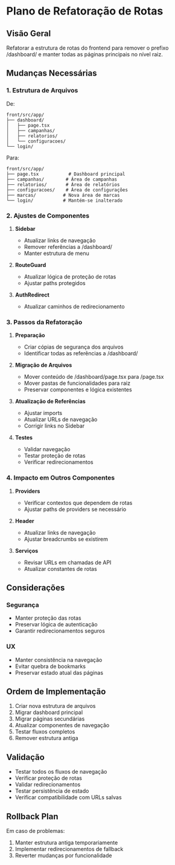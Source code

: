 # Plano de Refatoração de Rotas

## Visão Geral

Refatorar a estrutura de rotas do frontend para remover o prefixo /dashboard/ e manter todas as páginas principais no nível raiz.

## Mudanças Necessárias

### 1. Estrutura de Arquivos

De:
```
front/src/app/
├── dashboard/
│   ├── page.tsx
│   ├── campanhas/
│   ├── relatorios/
│   └── configuracoes/
└── login/
```

Para:
```
front/src/app/
├── page.tsx           # Dashboard principal
├── campanhas/        # Área de campanhas
├── relatorios/       # Área de relatórios
├── configuracoes/    # Área de configurações
├── marcas/          # Nova área de marcas
└── login/           # Mantém-se inalterado
```

### 2. Ajustes de Componentes

1. **Sidebar**
   - Atualizar links de navegação
   - Remover referências a /dashboard/
   - Manter estrutura de menu

2. **RouteGuard**
   - Atualizar lógica de proteção de rotas
   - Ajustar paths protegidos

3. **AuthRedirect**
   - Atualizar caminhos de redirecionamento

### 3. Passos da Refatoração

1. **Preparação**
   - Criar cópias de segurança dos arquivos
   - Identificar todas as referências a /dashboard/

2. **Migração de Arquivos**
   - Mover conteúdo de /dashboard/page.tsx para /page.tsx
   - Mover pastas de funcionalidades para raiz
   - Preservar componentes e lógica existentes

3. **Atualização de Referências**
   - Ajustar imports
   - Atualizar URLs de navegação
   - Corrigir links no Sidebar

4. **Testes**
   - Validar navegação
   - Testar proteção de rotas
   - Verificar redirecionamentos

### 4. Impacto em Outros Componentes

1. **Providers**
   - Verificar contextos que dependem de rotas
   - Ajustar paths de providers se necessário

2. **Header**
   - Atualizar links de navegação
   - Ajustar breadcrumbs se existirem

3. **Serviços**
   - Revisar URLs em chamadas de API
   - Atualizar constantes de rotas

## Considerações

### Segurança
- Manter proteção das rotas
- Preservar lógica de autenticação
- Garantir redirecionamentos seguros

### UX
- Manter consistência na navegação
- Evitar quebra de bookmarks
- Preservar estado atual das páginas

## Ordem de Implementação

1. Criar nova estrutura de arquivos
2. Migrar dashboard principal
3. Migrar páginas secundárias
4. Atualizar componentes de navegação
5. Testar fluxos completos
6. Remover estrutura antiga

## Validação

- Testar todos os fluxos de navegação
- Verificar proteção de rotas
- Validar redirecionamentos
- Testar persistência de estado
- Verificar compatibilidade com URLs salvas

## Rollback Plan

Em caso de problemas:
1. Manter estrutura antiga temporariamente
2. Implementar redirecionamentos de fallback
3. Reverter mudanças por funcionalidade